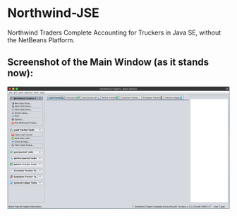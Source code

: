 # Northwind-JSE
Northwind Traders Complete Accounting for Truckers in Java SE, without the NetBeans Platform.

## Screenshot of the Main Window (as it stands now):

![Northwind Traders - Basic Edition Main Window](https://github.com/SeanCarrick/Northwind-JSE/blob/master/Northwind-JSE/src/com/northwind/resources/Northwind-JSE.MainWindow.png)

